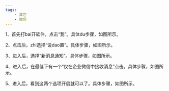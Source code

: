 ```yaml
---
tags:
    - 其它
    - 微信
---
```


1、首先打bai开软件，点击“我”。具体du步骤，如图所示。



2、点击后，zhi选择“设dao置”。具体步骤，如图所示。



3、进入后，选择“新消息通知”。具体步骤，如图所示。



4、进入后，在最低下有一个“仅在企业微信中接收消息”点击。具体步骤，如图所示。



5、进入后，看到这两个选项开启就可以了。具体步骤，如图所示。

